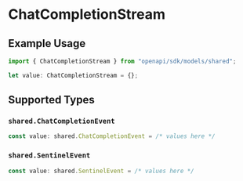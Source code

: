 # ChatCompletionStream

## Example Usage

```typescript
import { ChatCompletionStream } from "openapi/sdk/models/shared";

let value: ChatCompletionStream = {};
```

## Supported Types

### `shared.ChatCompletionEvent`

```typescript
const value: shared.ChatCompletionEvent = /* values here */
```

### `shared.SentinelEvent`

```typescript
const value: shared.SentinelEvent = /* values here */
```

